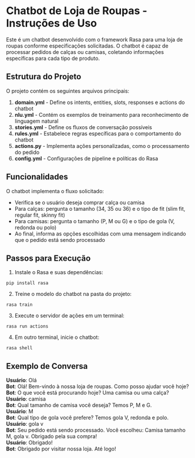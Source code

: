 # Chatbot de Loja de Roupas - Instruções de Uso

Este é um chatbot desenvolvido com o framework Rasa para uma loja de roupas conforme especificações solicitadas. O chatbot é capaz de processar pedidos de calças ou camisas, coletando informações específicas para cada tipo de produto.

## Estrutura do Projeto

O projeto contém os seguintes arquivos principais:

1. **domain.yml** - Define os intents, entities, slots, responses e actions do chatbot
2. **nlu.yml** - Contém os exemplos de treinamento para reconhecimento de linguagem natural
3. **stories.yml** - Define os fluxos de conversação possíveis
4. **rules.yml** - Estabelece regras específicas para o comportamento do chatbot
5. **actions.py** - Implementa ações personalizadas, como o processamento do pedido
6. **config.yml** - Configurações de pipeline e políticas do Rasa

## Funcionalidades

O chatbot implementa o fluxo solicitado:
- Verifica se o usuário deseja comprar calça ou camisa
- Para calças: pergunta o tamanho (34, 35 ou 36) e o tipo de fit (slim fit, regular fit, skinny fit)
- Para camisas: pergunta o tamanho (P, M ou G) e o tipo de gola (V, redonda ou polo)
- Ao final, informa as opções escolhidas com uma mensagem indicando que o pedido está sendo processado

## Passos para Execução

1. Instale o Rasa e suas dependências:
```
pip install rasa
```

2. Treine o modelo do chatbot na pasta do projeto:
```
rasa train
```

3. Execute o servidor de ações em um terminal:
```
rasa run actions
```

4. Em outro terminal, inicie o chatbot:
```
rasa shell
```

## Exemplo de Conversa

**Usuário**: Olá  
**Bot**: Olá! Bem-vindo à nossa loja de roupas. Como posso ajudar você hoje?  
**Bot**: O que você está procurando hoje? Uma camisa ou uma calça?  
**Usuário**: camisa  
**Bot**: Qual tamanho de camisa você deseja? Temos P, M e G.  
**Usuário**: M  
**Bot**: Qual tipo de gola você prefere? Temos gola V, redonda e polo.  
**Usuário**: gola v  
**Bot**: Seu pedido está sendo processado. Você escolheu: Camisa tamanho M, gola v. Obrigado pela sua compra!  
**Usuário**: Obrigado!  
**Bot**: Obrigado por visitar nossa loja. Até logo!